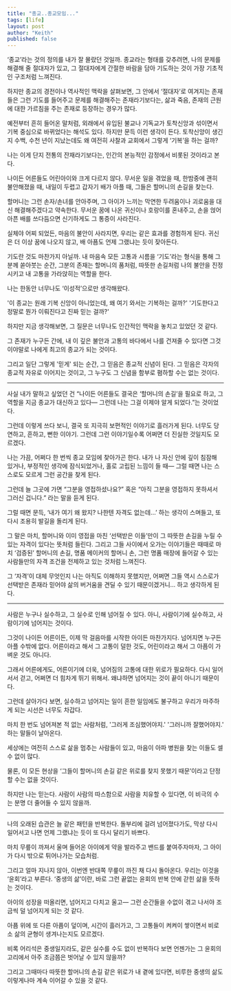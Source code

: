 ```yaml
---
title: "종교..종교모임..."
tags: [life]
layout: post
author: "Keith"
published: false
---
```


‘종교’라는 것의 정의를 내가 잘 몰랐던 것일까.
종교라는 형태를 갖추려면,
나의 문제를 해결해 줄 절대자가 있고,
그 절대자에게 간절한 바람을 담아 기도하는 것이 가장 기초적인 구조처럼 느껴진다.

하지만 종교의 경전이나 역사적인 맥락을 살펴보면,
그 안에서 ‘절대자’로 여겨지는 존재들은
그런 기도를 들어주고 문제를 해결해주는 존재라기보다는,
삶과 죽음, 존재의 근원에 대한 가르침을 주는 존재로 등장하는 경우가 많다.

예전부터 흔히 들어온 말처럼,
외래에서 유입된 불교나 기독교가 토착신앙과 섞이면서 기복 중심으로 바뀌었다는 해석도 있다.
하지만 문득 이런 생각이 든다.
토착신앙이 생긴 지 수백, 수천 년이 지났는데도
왜 여전히 사찰과 교회에서 그렇게 ‘기복’을 하는 걸까?

나는 이게 단지 전통의 잔재라기보다는,
인간의 본능적인 감정에서 비롯된 것이라고 본다.

나이든 어른들도 어린아이와 크게 다르지 않다.
무서운 일을 겪었을 때,
한밤중에 괜히 불안해졌을 때,
내일이 두렵고 갑자기 배가 아플 때,
그들은 할머니의 손길을 찾는다.

할머니는 그런 손자/손녀를 안아주며,
그 아이가 느끼는 막연한 두려움이나 괴로움을 대신 해결해주겠다고 약속한다.
무서운 꿈에 나온 귀신이나 호랑이를 혼내주고,
손을 얹어 아픈 배를 쓰다듬으면 신기하게도 그 통증이 사라진다.

실체야 어찌 되었든,
마음의 불안이 사라지면, 우리는 같은 효과를 경험하게 된다.
귀신은 더 이상 꿈에 나오지 않고,
배 아픔도 언제 그랬냐는 듯이 잦아든다.

기도란 것도 마찬가지 아닐까.
내 마음속 모든 고통과 시름을
‘기도’라는 형식을 통해 그분께 쏟아붓는 순간,
그분의 존재는 할머니의 품처럼, 따뜻한 손길처럼
나의 불안을 진정시키고
내 고통을 가라앉히는 역할을 한다.

나는 한동안 너무나도 ‘이성적’으로만 생각해왔다.

'이 종교는 원래 기복 신앙이 아니었는데, 왜 여기 와서는 기복하는 걸까?'
'기도한다고 정말로 뭔가 이뤄진다고 진짜 믿는 걸까?'

하지만 지금 생각해보면,
그 질문은 너무나도 인간적인 맥락을 놓치고 있었던 것 같다.

그 존재가 누구든 간에,
내 이 깊은 불안과 고통의 바다에서 나를 건져줄 수 있다면
그것이야말로 나에게 최고의 종교가 되는 것이다.

그리고 일단 그렇게 '믿게' 되는 순간,
그 믿음은 종교적 신념이 된다.
그 믿음은 각자의 종교적 자유로 이어지는 것이고,
그 누구도 그 신념을 함부로 폄하할 수는 없는 것이다.

----

사실 내가 말하고 싶었던 건
“나이든 어른들도 결국은 ‘할머니의 손길’을 필요로 하고,
그 역할을 지금 종교가 대신하고 있다— 그런데 나는 그걸 이제야 알게 되었다.”는 것이었다.

그런데 이렇게 쓰다 보니, 결국 또 지극히 보편적인 이야기로 흘러가게 된다.
너무도 당연하고, 흔하고, 뻔한 이야기.
그런데 그런 이야기일수록 어쩌면 더 진실한 것일지도 모르겠다.

나는 가끔, 어쩌다 한 번씩 종교 모임에 찾아가곤 한다.
내가 나 자신 안에 깊이 침잠해 있거나,
부정적인 생각에 잠식되었거나,
홀로 고립된 느낌이 들 때—
그럴 때면 나는 스스로도 모르게 그런 공간을 찾게 된다.

그런데 늘 그곳에 가면
“그분을 영접하셨나요?”
혹은
“아직 그분을 영접하지 못하셔서 그러신 겁니다.”
라는 말을 듣게 된다.

그럴 때면 문득,
‘내가 여기 왜 왔지? 나한텐 자격도 없는데…’
하는 생각이 스며들고,
또다시 조용히 발길을 돌리게 된다.

그 말은 마치,
할머니와 이미 영접을 마친 ‘선택받은 이들’만이
그 따뜻한 손길을 누릴 수 있는 자격이 있다는 뜻처럼 들린다.
그리고 그들 사이에서 오가는 이야기들은 때때로
마치 ‘검증된’ 할머니의 손길,
명품 메이커의 할머니 손,
그런 명품 매장에 들어갈 수 있는 사람들만의 자격 조건을 전제하고 있는 것처럼 느껴진다.

그 ‘자격’이 대체 무엇인지 나는 아직도 이해하지 못했지만,
어쩌면 그들 역시
스스로가 선택받은 존재라 믿어야
삶의 버거움을 견딜 수 있기 때문이겠거니… 하고 생각하게 된다.

---

사람은 누구나 실수하고,
그 실수로 인해 넘어질 수 있다.
아니, 사람이기에 실수하고, 사람이기에 넘어지는 것이다.

그것이 나이든 어른이든,
이제 막 걸음마를 시작한 아이든 마찬가지다.
넘어지면 누구든 아플 수밖에 없다.
어른이라고 해서 그 고통이 덜한 것도,
어린이라고 해서 그 아픔이 가벼운 것도 아니다.

그래서 어른에게도, 어른이기에 더욱,
넘어짐의 고통에 대한 위로가 필요하다.
다시 일어서서 걷고,
어쩌면 더 힘차게 뛰기 위해서.
왜냐하면 넘어지는 것이 끝이 아니기 때문이다.

그런데 살아가다 보면,
실수하고 넘어지는 일이 흔한 일임에도 불구하고
우리가 마주하게 되는 시선은 너무도 차갑다.

마치 한 번도 넘어져본 적 없는 사람처럼,
'그러게 조심했어야지.'
'그러니까 잘했어야지.'
하는 말들이 날아온다.

세상에는 여전히 스스로 삶을 멈추는 사람들이 있고,
마음이 아파 병원을 찾는 이들도 셀 수 없이 많다.

물론, 이 모든 현상을
‘그들이 할머니의 손길 같은 위로를 찾지 못했기 때문’이라고
단정할 수는 없을 것이다.

하지만 나는 믿는다.
사람이 사람의 따스함으로 사람을 치유할 수 있다면,
이 비극의 수는 분명 더 줄어들 수 있지 않을까.

----

나의 오래된 습관은 늘 같은 패턴을 반복한다.
돌부리에 걸려 넘어졌다가도, 막상 다시 일어서고 나면
언제 그랬냐는 듯이 또 다시 달리기 바쁘다.

마치 무릎이 까져서 울며 들어온 아이에게
약을 발라주고 밴드를 붙여주자마자,
그 아이가 다시 밖으로 튀어나가는 모습처럼.

그리고 얼마 지나지 않아,
이번엔 반대쪽 무릎이 까진 채 다시 돌아온다.
우리는 이것을 ‘윤회’라고 부른다.
‘중생의 삶’이란, 바로 그런 끝없는 윤회의 반복 안에 갇힌 삶을 뜻하는 것이다.

아이의 성장을 떠올리면,
넘어지고 다치고 울고—
그런 순간들을 수없이 겪고 나서야
조금씩 덜 넘어지게 되는 것 같다.

아픔 위에 또 다른 아픔이 덮이며,
시간이 흘러가고,
그 고통들이 켜켜이 쌓이면서
비로소 삶의 균형이 생겨나는지도 모르겠다.

비록 어리석은 중생일지라도,
같은 실수를 수도 없이 반복하다 보면
언젠가는 그 윤회의 고리에서 아주 조금쯤은 벗어날 수 있지 않을까?

그리고 그때마다
따뜻한 할머니의 손길 같은 위로가 내 곁에 있다면,
비루한 중생의 삶도
이렇게나마 계속 이어갈 수 있을 것 같다.